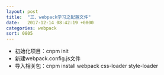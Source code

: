 ```yaml
---
layout: post
title:  "三、webpack学习之配置文件"
date:   2017-12-14 08:42:19 +0800
categories: webpack
sort: 0805
---
```


- 初始化项目：cnpm init
- 新建webpack.config.js文件
- 导入相关包：cnpm install webpack css-loader style-loader
